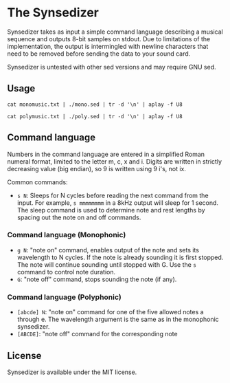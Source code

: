 # The Synsedizer

Synsedizer takes as input a simple command language describing a musical
sequence and outputs 8-bit samples on stdout. Due to limitations of the
implementation, the output is intermingled with newline characters that need
to be removed before sending the data to your sound card.


Synsedizer is untested with other sed versions and may require GNU sed.


## Usage


    cat monomusic.txt | ./mono.sed | tr -d '\n' | aplay -f U8

    cat polymusic.txt | ./poly.sed | tr -d '\n' | aplay -f U8


## Command language

Numbers in the command language are entered in a simplified Roman numeral
format, limited to the letter m, c, x and i. Digits are written in strictly
decreasing value (big endian), so 9 is written using 9 i's, not ix.

Common commands:

* `s N`: Sleeps for N cycles before reading the next command from the input.
  For example, `s mmmmmmmm` in a 8kHz output will sleep for 1 second. The sleep
  command is used to determine note and rest lengths by spacing out the note
  on and off commands.


### Command language (Monophonic)

* `g N`: "note on" command, enables output of the note and sets its wavelength
  to N cycles. If the note is already sounding it is first stopped. The note
  will continue sounding until stopped with G. Use the `s` command to control
  note duration.
* `G`: "note off" command, stops sounding the note (if any).


### Command language (Polyphonic)

* `[abcde] N`: "note on" command for one of the five allowed notes a through e.
  The wavelength argument is the same as in the monophonic synsedizer.
* `[ABCDE]`: "note off" command for the corresponding note


## License

Synsedizer is available under the MIT license.
